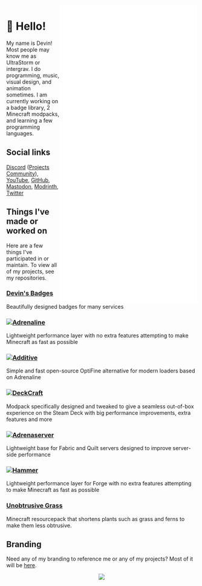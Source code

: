 <img align="right" src="/github-metrics.svg" alt="Metrics" width="364">

# 👋 Hello!

My name is Devin! Most people may know me as UltraStorm or intergrav. I do programming, music, visual design, and animation sometimes. I am currently working on a badge library, 2 Minecraft modpacks, and learning a few programming languages.

## Social links

[Discord](https://discord.com/users/418219211043897344) ([Projects Community](https://discord.gg/36Tv44cYte)), [YouTube](https://youtube.com/c/UltraStorm), [GitHub](https://github.com/intergrav), <a rel="me" href="https://floss.social/@intergrav">Mastodon</a>, [Modrinth](https://modrinth.com/user/Devin), [Twitter](https://twitter.com/Ultr4Storm)

## Things I've made or worked on

Here are a few things I've participated in or maintain. To view all of my projects, see my repositories.

### [Devin's Badges](https://github.com/intergrav/devins-badges)
Beautifully designed badges for many services

### <a href="https://modrinth.com/project/Adrenaline"><img alt="Adrenaline" src="https://github.com/intergrav/Branding/blob/main/adrenaline/adrenaline_textlogo_256h.png" height="40"></a>
Lightweight performance layer with no extra features attempting to make Minecraft as fast as possible

### <a href="https://modrinth.com/project/Additive"><img alt="Additive" src="https://github.com/intergrav/Branding/blob/main/additive/additive_textlogo_256h.png" height="36"></a>
Simple and fast open-source OptiFine alternative for modern loaders based on Adrenaline

### <a href="https://modrinth.com/project/DeckCraft"><img alt="DeckCraft" src="https://github.com/intergrav/Branding/blob/main/deckcraft/wordmark/wordmark_256h.png" height="28"></a>
Modpack specifically designed and tweaked to give a seamless out-of-box experience on the Steam Deck with big performance improvements, extra features and more

### <a href="https://modrinth.com/project/Adrenaserver"><img alt="Adrenaserver" src="https://github.com/intergrav/Branding/blob/main/adrenaserver/adrenaserver_text_256h.png" height="22"></a>
Lightweight base for Fabric and Quilt servers designed to improve server-side performance

### <a href="https://modrinth.com/project/Hammer"><img alt="Hammer" src="https://github.com/intergrav/Branding/blob/main/hammer/hammer_textlogo_256h.png" height="38"></a>
Lightweight performance layer for Forge with no extra features attempting to make Minecraft as fast as possible

### [Unobtrusive Grass](https://modrinth.com/project/unobtrusive-grass)

Minecraft resourcepack that shortens plants such as grass and ferns to make them less obtrusive.

## Branding

Need any of my branding to reference me or any of my projects? Most of it will be [here](https://github.com/intergrav/Branding).

<div align="center"><img src="https://hits.seeyoufarm.com/api/count/incr/badge.svg?url=https%3A%2F%2Fgithub.com%2Fintergrav&count_bg=%23304057&title_bg=%23304057&icon=&icon_color=%23E7E7E7&title=hits&edge_flat=false"/></div>
